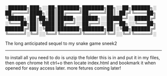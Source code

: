 
░██████╗███╗░░██╗███████╗███████╗██╗░░██╗██████╗░
██╔════╝████╗░██║██╔════╝██╔════╝██║░██╔╝╚════██╗
╚█████╗░██╔██╗██║█████╗░░█████╗░░█████═╝░░█████╔╝
░╚═══██╗██║╚████║██╔══╝░░██╔══╝░░██╔═██╗░░╚═══██╗
██████╔╝██║░╚███║███████╗███████╗██║░╚██╗██████╔╝
╚═════╝░╚═╝░░╚══╝╚══════╝╚══════╝╚═╝░░╚═╝╚═════╝░


The long anticipated sequel to my snake game sneek2
***
to install all you need to do is unzip the folder this is in and put it in my files, then open chrome hit ctrl+o then locate index.html and bookmark it when opened for easy access later. 
more fetures coming later!
